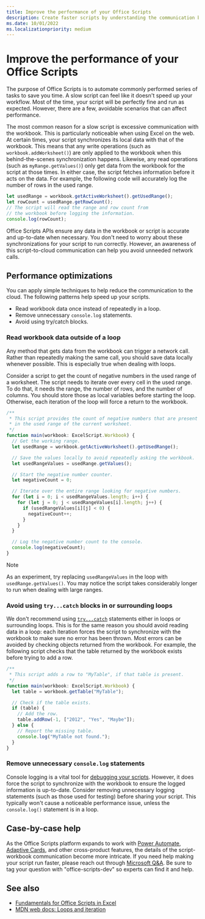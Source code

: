 ```yaml
---
title: Improve the performance of your Office Scripts
description: Create faster scripts by understanding the communication between the Excel workbook and your script.
ms.date: 10/01/2022
ms.localizationpriority: medium
---
```


# Improve the performance of your Office Scripts

The purpose of Office Scripts is to automate commonly performed series of tasks to save you time. A slow script can feel like it doesn't speed up your workflow. Most of the time, your script will be perfectly fine and run as expected. However, there are a few, avoidable scenarios that can affect performance.

The most common reason for a slow script is excessive communication with the workbook. This is particularly noticeable when using Excel on the web. At certain times, your script synchronizes its local data with that of the workbook. This means that any write operations (such as `workbook.addWorksheet()`) are only applied to the workbook when this behind-the-scenes synchronization happens. Likewise, any read operations (such as `myRange.getValues()`) only get data from the workbook for the script at those times. In either case, the script fetches information before it acts on the data. For example, the following code will accurately log the number of rows in the used range.

```TypeScript
let usedRange = workbook.getActiveWorksheet().getUsedRange();
let rowCount = usedRange.getRowCount();
// The script will read the range and row count from
// the workbook before logging the information.
console.log(rowCount);
```

Office Scripts APIs ensure any data in the workbook or script is accurate and up-to-date when necessary. You don't need to worry about these synchronizations for your script to run correctly. However, an awareness of this script-to-cloud communication can help you avoid unneeded network calls.

## Performance optimizations

You can apply simple techniques to help reduce the communication to the cloud. The following patterns help speed up your scripts.

- Read workbook data once instead of repeatedly in a loop.
- Remove unnecessary `console.log` statements.
- Avoid using try/catch blocks.

### Read workbook data outside of a loop

Any method that gets data from the workbook can trigger a network call. Rather than repeatedly making the same call, you should save data locally whenever possible. This is especially true when dealing with loops.

Consider a script to get the count of negative numbers in the used range of a worksheet. The script needs to iterate over every cell in the used range. To do that, it needs the range, the number of rows, and the number of columns. You should store those as local variables before starting the loop. Otherwise, each iteration of the loop will force a return to the workbook.

```TypeScript
/**
 * This script provides the count of negative numbers that are present
 * in the used range of the current worksheet.
 */
function main(workbook: ExcelScript.Workbook) {
  // Get the working range.
  let usedRange = workbook.getActiveWorksheet().getUsedRange();

  // Save the values locally to avoid repeatedly asking the workbook.
  let usedRangeValues = usedRange.getValues();

  // Start the negative number counter.
  let negativeCount = 0;

  // Iterate over the entire range looking for negative numbers.
  for (let i = 0; i < usedRangeValues.length; i++) {
    for (let j = 0; j < usedRangeValues[i].length; j++) {
      if (usedRangeValues[i][j] < 0) {
        negativeCount++;
      }
    }
  }

  // Log the negative number count to the console.
  console.log(negativeCount);
}
```

> [!NOTE]
> As an experiment, try replacing `usedRangeValues` in the loop with `usedRange.getValues()`. You may notice the script takes considerably longer to run when dealing with large ranges.

### Avoid using `try...catch` blocks in or surrounding loops

We don't recommend using [`try...catch`](https://developer.mozilla.org/docs/Web/JavaScript/Reference/Statements/try...catch) statements either in loops or surrounding loops. This is for the same reason you should avoid reading data in a loop: each iteration forces the script to synchronize with the workbook to make sure no error has been thrown. Most errors can be avoided by checking objects returned from the workbook. For example, the following script checks that the table returned by the workbook exists before trying to add a row.

```TypeScript
/**
 * This script adds a row to "MyTable", if that table is present.
 */
function main(workbook: ExcelScript.Workbook) {
  let table = workbook.getTable("MyTable");

  // Check if the table exists.
  if (table) {
    // Add the row.
    table.addRow(-1, ["2012", "Yes", "Maybe"]);
  } else {
    // Report the missing table.
    console.log("MyTable not found.");
  }
}
```

### Remove unnecessary `console.log` statements

Console logging is a vital tool for [debugging your scripts](../testing/troubleshooting.md). However, it does force the script to synchronize with the workbook to ensure the logged information is up-to-date. Consider removing unnecessary logging statements (such as those used for testing) before sharing your script. This typically won't cause a noticeable performance issue, unless the `console.log()` statement is in a loop.

## Case-by-case help

As the Office Scripts platform expands to work with [Power Automate](https://make.powerautomate.com/), [Adaptive Cards](/adaptive-cards), and other cross-product features, the details of the script-workbook communication become more intricate. If you need help making your script run faster, please reach out through [Microsoft Q&A](/answers/topics/office-scripts-excel-dev.html). Be sure to tag your question with "office-scripts-dev" so experts can find it and help.

## See also

- [Fundamentals for Office Scripts in Excel](scripting-fundamentals.md)
- [MDN web docs: Loops and iteration](https://developer.mozilla.org/docs/Web/JavaScript/Guide/Loops_and_iteration)
